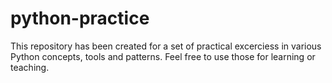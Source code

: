 # python-practice
This repository has been created for a set of practical excerciess in various Python concepts, tools and patterns. Feel free to use those for learning or teaching.

